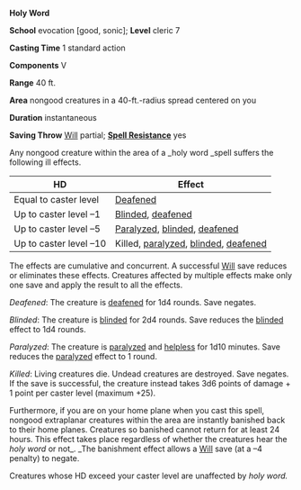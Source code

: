  **Holy Word**

**School** evocation [good, sonic]; **Level** cleric 7

**Casting Time** 1 standard action

**Components** V

**Range** 40 ft.

**Area** nongood creatures in a 40-ft.-radius spread centered on you

**Duration** instantaneous

**Saving Throw** [Will](../combat#_will) partial; **[Spell Resistance](../glossary#_spell-resistance)** yes

Any nongood creature within the area of a _holy word _spell suffers the following ill effects.

| HD | Effect |
| --- | --- |
| Equal to caster level | [Deafened](../glossary#_deafened) |
| Up to caster level –1 | [Blinded](../glossary#_blinded), [deafened](../glossary#_deafened) |
| Up to caster level –5 | [Paralyzed](../glossary#_paralyzed), [blinded](../glossary#_blinded), [deafened](../glossary#_deafened) |
| Up to caster level –10 | Killed, [paralyzed](../glossary#_paralyzed), [blinded](../glossary#_blinded), [deafened](../glossary#_deafened) |

The effects are cumulative and concurrent. A successful [Will](../combat#_will) save reduces or eliminates these effects. Creatures affected by multiple effects make only one save and apply the result to all the effects.

_Deafened_: The creature is [deafened](../glossary#_deafened) for 1d4 rounds. Save negates.

_Blinded_: The creature is [blinded](../glossary#_blinded) for 2d4 rounds. Save reduces the [blinded](../glossary#_blinded) effect to 1d4 rounds.

_Paralyzed_: The creature is [paralyzed](../glossary#_paralyzed) and [helpless](../glossary#_helpless) for 1d10 minutes. Save reduces the [paralyzed](../glossary#_paralyzed) effect to 1 round.

_Killed_: Living creatures die. Undead creatures are destroyed. Save negates. If the save is successful, the creature instead takes 3d6 points of damage + 1 point per caster level (maximum +25).

Furthermore, if you are on your home plane when you cast this spell, nongood extraplanar creatures within the area are instantly banished back to their home planes. Creatures so banished cannot return for at least 24 hours. This effect takes place regardless of whether the creatures hear the _holy word_ or not_. _The banishment effect allows a [Will](../combat#_will) save (at a –4 penalty) to negate.

Creatures whose HD exceed your caster level are unaffected by _holy word._

